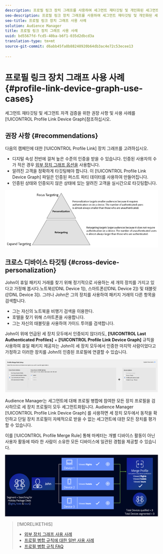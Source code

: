 ```yaml
---
description: 프로필 링크 장치 그래프를 사용하여 세그먼트 재타깃팅 및 개인화된 세그먼트 자격 검증을 위한 권장 사항 및 사용 사례
seo-description: 프로필 링크 장치 그래프를 사용하여 세그먼트 재타깃팅 및 개인화된 세그먼트 자격 검증을 위한 권장 사항 및 사용 사례
seo-title: 프로필 링크 장치 그래프 사용 사례
solution: Audience Manager
title: 프로필 링크 장치 그래프 사용 사례
uuid: bd5567fd-fcd5-40ba-b6f1-035d2dbcd3a
translation-type: tm+mt
source-git-commit: d6abb45fa8b88248920b64db3ac4e72c53ecee13

---
```



# 프로필 링크 장치 그래프 사용 사례 {#profile-link-device-graph-use-cases}

세그먼트 재타깃팅 및 세그먼트 자격 검증을 위한 권장 사항 및 사용 사례를 [!UICONTROL Profile Link Device Graph]참조하십시오.

## 권장 사항 {#recommendations}

다음의 캠페인에 대한 [!UICONTROL Profile Link] 장치 그래프를 고려하십시오.

* 디지털 속성 전반에 걸쳐 높은 수준의 인증을 받을 수 있습니다. 인증된 사용자의 수가 적은 경우 [외부 장치 그래프 옵션을](merge-rule-definitions.md#device-options) 사용합니다.
* 알려진 고객을 정확하게 타깃팅해야 합니다. 이 [!UICONTROL Profile Link Device Graph] 파일은 인증된 퍼스트 파티 데이터를 사용하여 만들어집니다.
* 인증된 상태와 인증되지 않은 상태에 있는 알려진 고객을 실시간으로 타깃팅합니다.

![](assets/merge-rule-triangle2.png)

## 크로스 디바이스 타깃팅 {#cross-device-personalization}

John이 휴일 패키지 거래를 찾기 위해 정기적으로 사용하는 세 개의 장치를 가지고 있다고 가정해 봅시다.노트북([!DNL Device 1]), 스마트폰([!DNL Device 2]) 및 태블릿([!DNL Device 3]). 그러나 John은 그의 장치를 사용하여 패키지 거래의 다른 항목을 검색합니다.

* 그는 자신의 노트북을 비행기 검색을 이용한다.
* 호텔을 찾기 위해 스마트폰을 사용합니다.
* 그는 자신의 태블릿을 사용하여 가이드 투어를 검색합니다.

John이 위에 언급된 세 장치 모두에서 인증되지 않더라도, **[!UICONTROL Last Authenticated Profiles]** + **[!UICONTROL Profile Link Device Graph]** 규칙을 사용하여 휴일 패키지 제공자는 John이 세 장치 모두에서 인증한 마지막 사람이었다고 가정하고 이러한 장치를 John의 인증된 프로필에 연결할 수 있습니다.

![last-device-graph](assets/last-device-graph.png)

Audience Manager는 세그먼트에 대해 프로필 병합에 참여한 모든 장치 프로필을 검사하므로 세 장치 프로필이 모두 세그먼트화됩니다. Audience Manager [!UICONTROL Profile Link Device Graph] 를 사용하면 세 장치 모두에서 동작을 확인하고 단일 장치 프로필이 자체적으로 받을 수 없는 세그먼트에 대한 모든 장치를 평가할 수 있습니다.

이를 [!UICONTROL Profile Merge Rule] 통해 마케터는 개별 디바이스 활동이 아닌 사용자 활동에 따라 한 사람이 소유한 모든 디바이스에 일관된 경험을 제공할 수 있습니다.

![크로스 디바이스 개인화](assets/cross-device-personalization.png)

>[!MORELIKETHIS]
>
>* [외부 장치 그래프 사용 사례](external-graph-use-cases.md)
>* [프로필 병합 규칙에 대한 일반 사용 사례](merge-rule-targeting-options.md)
>* [프로필 병합 규칙 FAQ](../../faq/faq-profile-merge.md)

